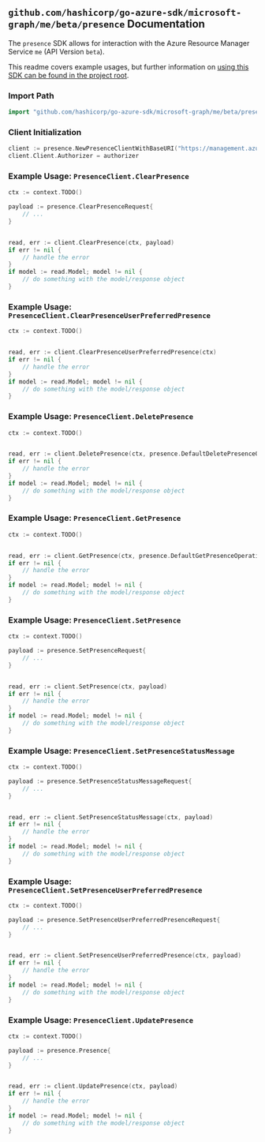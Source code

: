 
## `github.com/hashicorp/go-azure-sdk/microsoft-graph/me/beta/presence` Documentation

The `presence` SDK allows for interaction with the Azure Resource Manager Service `me` (API Version `beta`).

This readme covers example usages, but further information on [using this SDK can be found in the project root](https://github.com/hashicorp/go-azure-sdk/tree/main/docs).

### Import Path

```go
import "github.com/hashicorp/go-azure-sdk/microsoft-graph/me/beta/presence"
```


### Client Initialization

```go
client := presence.NewPresenceClientWithBaseURI("https://management.azure.com")
client.Client.Authorizer = authorizer
```


### Example Usage: `PresenceClient.ClearPresence`

```go
ctx := context.TODO()

payload := presence.ClearPresenceRequest{
	// ...
}


read, err := client.ClearPresence(ctx, payload)
if err != nil {
	// handle the error
}
if model := read.Model; model != nil {
	// do something with the model/response object
}
```


### Example Usage: `PresenceClient.ClearPresenceUserPreferredPresence`

```go
ctx := context.TODO()


read, err := client.ClearPresenceUserPreferredPresence(ctx)
if err != nil {
	// handle the error
}
if model := read.Model; model != nil {
	// do something with the model/response object
}
```


### Example Usage: `PresenceClient.DeletePresence`

```go
ctx := context.TODO()


read, err := client.DeletePresence(ctx, presence.DefaultDeletePresenceOperationOptions())
if err != nil {
	// handle the error
}
if model := read.Model; model != nil {
	// do something with the model/response object
}
```


### Example Usage: `PresenceClient.GetPresence`

```go
ctx := context.TODO()


read, err := client.GetPresence(ctx, presence.DefaultGetPresenceOperationOptions())
if err != nil {
	// handle the error
}
if model := read.Model; model != nil {
	// do something with the model/response object
}
```


### Example Usage: `PresenceClient.SetPresence`

```go
ctx := context.TODO()

payload := presence.SetPresenceRequest{
	// ...
}


read, err := client.SetPresence(ctx, payload)
if err != nil {
	// handle the error
}
if model := read.Model; model != nil {
	// do something with the model/response object
}
```


### Example Usage: `PresenceClient.SetPresenceStatusMessage`

```go
ctx := context.TODO()

payload := presence.SetPresenceStatusMessageRequest{
	// ...
}


read, err := client.SetPresenceStatusMessage(ctx, payload)
if err != nil {
	// handle the error
}
if model := read.Model; model != nil {
	// do something with the model/response object
}
```


### Example Usage: `PresenceClient.SetPresenceUserPreferredPresence`

```go
ctx := context.TODO()

payload := presence.SetPresenceUserPreferredPresenceRequest{
	// ...
}


read, err := client.SetPresenceUserPreferredPresence(ctx, payload)
if err != nil {
	// handle the error
}
if model := read.Model; model != nil {
	// do something with the model/response object
}
```


### Example Usage: `PresenceClient.UpdatePresence`

```go
ctx := context.TODO()

payload := presence.Presence{
	// ...
}


read, err := client.UpdatePresence(ctx, payload)
if err != nil {
	// handle the error
}
if model := read.Model; model != nil {
	// do something with the model/response object
}
```
